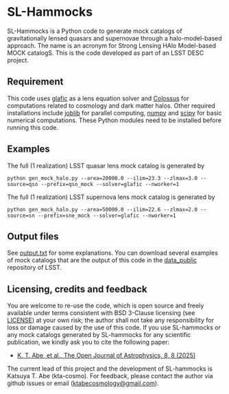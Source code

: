 # SL-Hammocks

SL-Hammocks is a Python code to generate mock catalogs of gravitationally lensed quasars and supernovae through a halo-model-based approach. The name is an acronym for Strong Lensing HAlo Model-based MOCK catalogS. This is the code developed as part of an LSST DESC project.

## Requirement

This code uses [glafic](https://github.com/oguri/glafic2) as a lens equation solver and [Colossus](https://bdiemer.bitbucket.io/colossus/) for computations related to cosmology and dark matter halos. Other required installations include [joblib](https://github.com/joblib/joblib) for parallel computing, [numpy](https://github.com/numpy/numpy) and [scipy](https://github.com/scipy/scipy) for basic numerical computations. These Python modules need to be installed before running this code.


## Examples

The full (1 realization) LSST quasar lens mock catalog is generated by
```
python gen_mock_halo.py --area=20000.0 --ilim=23.3 --zlmax=3.0 --source=qso --prefix=qso_mock --solver=glafic --nworker=1
```
The full (1 realization) LSST supernova lens mock catalog is generated by
```
python gen_mock_halo.py --area=50000.0 --ilim=22.6 --zlmax=2.0 --source=sn --prefix=sne_mock --solver=glafic --nworker=1
```

## Output files

See [output.txt](/result/output.txt) for some explanations. You can download several examples of mock catalogs that are the output of this code in the [data_public](https://github.com/LSST-strong-lensing/data_public/tree/main/SL_hammocks_catalogs) repository of LSST.

## Licensing, credits and feedback
You are welcome to re-use the code, which is open source and freely available under terms consistent with BSD 3-Clause licensing (see [LICENSE](/LICENSE)) at your own risk; the author shall not take any responsibility for loss or damage caused by the use of this code.
If you use SL-hammocks or any mock catalogs generated by SL-hammocks for any scientific publication, we kindly ask you to cite the following paper:

- [K. T. Abe, et al., The Open Journal of Astrophysics, 8, 8 (2025)](https://ui.adsabs.harvard.edu/abs/2025OJAp....8E...8A/abstract) 

The current lead of this project and the development of SL-hammocks is Katsuya T. Abe (kta-cosmo). For feedback, please contact the author via github issues or email (ktabecosmology@gmail.com).
